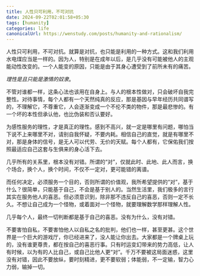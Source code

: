 ```yaml
---
title: 人性只可利用，不可对抗
date: 2024-09-22T02:01:58+05:30
tags: [humanity]
categories: life 
canonicalUrl: https://wenstudy.com/posts/humanity-and-rationalism/
---
```


人性只可利用，不可对抗。就算是对抗，也只能是利用的一种方式。这和我们利用水电煤应当是一样的。因为人，特别是在成年以后，是几乎没有可能被他人的主观能动性改变的。一个人能变的原因，只能是由于其身心遭受到了前所未有的痛苦。
<!--more-->

_理性是且只能是激情的奴隶_。

不管对谁都一样，这条心法也该用在自身上。与人的根本性做对，只会破坏自我完整性。对待事情，每个人都有一个天然纯真的反应，那是基因与早年经历共同谱写的，不理解它，不尊重它，人会逐渐变成一个不伦不类的物件，那是最悲惨的。有一个坏的本性但承认他，也比伪装和否认要好。

为感性服务的理性，才是真正的理性。感到不高兴，就一定是哪里有问题，哪怕当下说不上来哪里不对，请别自我怀疑，不要内耗。相信自己的直觉，就是有哪里不对，那是身体的信号，是无人可以代劳、无价的天赋。每个人都有，它保佑我们按照最适应自己这套与生俱来的身心活下去。

几乎所有的关系里，根本没有对错。所谓的“对”，仅就此时、此地、此人而言，换个场合，换个人，换个时间，不仅不一定对，更可能错的离谱。

而任何决定，必须服务一个目的，否则所谓的价值观，我所希望提供的“对”，基于什么？很简单，只能基于自己，不会是基于别人的。当然生活里，我们极多的言行其实在服务他人的喜恶。但必须意识到，除非那不违反自己的喜恶，否则一定不长久。不想让自己成为一个怪物，或着面对一个怪物，就要理解数学那样理解人性。

几乎每个人，最终一切判断都是基于自己的喜恶。没有为什么，没有对错。

不要害怕自私，不要害怕他人以自私之名的批判，他们也一样，甚至更甚。这个世界是一个巨大的游戏厅，你已经进来了，没人能让你出去。大家都是一个牌桌上玩的，没有谁更尊贵，都在按自己的喜恶行事。只有时运变幻带来的势力高低，让人有时候，以为有的人比自己，或自己比他人更“对”。千万不要被这局面迷惑，这里没有对错，因此不要放纵，要时刻精进，更不要软弱；体能弱，不一定输，智力心力弱，输掉一切。
